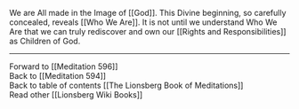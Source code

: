 We are All made in the Image of [[God]]. This Divine beginning, so carefully concealed, reveals [[Who We Are]]. It is not until we understand Who We Are that we can truly rediscover and own our [[Rights and Responsibilities]] as Children of God. 

___

Forward to [[Meditation 596]]  
Back to [[Meditation 594]]  
Back to table of contents [[The Lionsberg Book of Meditations]]  
Read other [[Lionsberg Wiki Books]] 